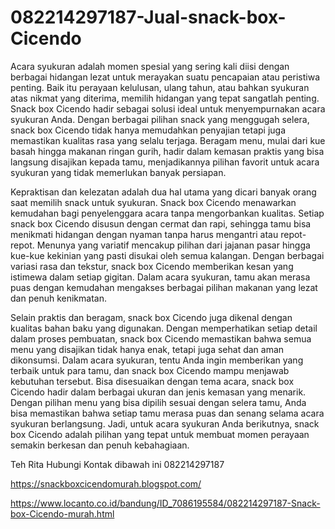 # 082214297187-Jual-snack-box-Cicendo
Acara syukuran adalah momen spesial yang sering kali diisi dengan berbagai hidangan lezat untuk merayakan suatu pencapaian atau peristiwa penting. Baik itu perayaan kelulusan, ulang tahun, atau bahkan syukuran atas nikmat yang diterima, memilih hidangan yang tepat sangatlah penting. Snack box Cicendo hadir sebagai solusi ideal untuk menyempurnakan acara syukuran Anda. Dengan berbagai pilihan snack yang menggugah selera, snack box Cicendo tidak hanya memudahkan penyajian tetapi juga memastikan kualitas rasa yang selalu terjaga. Beragam menu, mulai dari kue basah hingga makanan ringan gurih, hadir dalam kemasan praktis yang bisa langsung disajikan kepada tamu, menjadikannya pilihan favorit untuk acara syukuran yang tidak memerlukan banyak persiapan.

Kepraktisan dan kelezatan adalah dua hal utama yang dicari banyak orang saat memilih snack untuk syukuran. Snack box Cicendo menawarkan kemudahan bagi penyelenggara acara tanpa mengorbankan kualitas. Setiap snack box Cicendo disusun dengan cermat dan rapi, sehingga tamu bisa menikmati hidangan dengan nyaman tanpa harus mengantri atau repot-repot. Menunya yang variatif mencakup pilihan dari jajanan pasar hingga kue-kue kekinian yang pasti disukai oleh semua kalangan. Dengan berbagai variasi rasa dan tekstur, snack box Cicendo memberikan kesan yang istimewa dalam setiap gigitan. Dalam acara syukuran, tamu akan merasa puas dengan kemudahan mengakses berbagai pilihan makanan yang lezat dan penuh kenikmatan.

Selain praktis dan beragam, snack box Cicendo juga dikenal dengan kualitas bahan baku yang digunakan. Dengan memperhatikan setiap detail dalam proses pembuatan, snack box Cicendo memastikan bahwa semua menu yang disajikan tidak hanya enak, tetapi juga sehat dan aman dikonsumsi. Dalam acara syukuran, tentu Anda ingin memberikan yang terbaik untuk para tamu, dan snack box Cicendo mampu menjawab kebutuhan tersebut. Bisa disesuaikan dengan tema acara, snack box Cicendo hadir dalam berbagai ukuran dan jenis kemasan yang menarik. Dengan pilihan menu yang bisa dipilih sesuai dengan selera tamu, Anda bisa memastikan bahwa setiap tamu merasa puas dan senang selama acara syukuran berlangsung. Jadi, untuk acara syukuran Anda berikutnya, snack box Cicendo adalah pilihan yang tepat untuk membuat momen perayaan semakin berkesan dan penuh kebahagiaan.

Teh Rita
Hubungi Kontak dibawah ini
082214297187

https://snackboxcicendomurah.blogspot.com/

https://www.locanto.co.id/bandung/ID_7086195584/082214297187-Snack-box-Cicendo-murah.html
